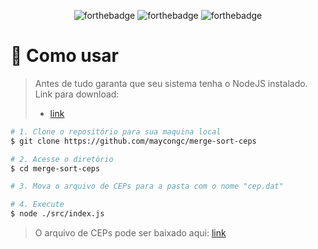 <div align="center">

  ![forthebadge](https://forthebadge.com/images/badges/made-with-javascript.svg)
  ![forthebadge](https://forthebadge.com/images/badges/built-with-love.svg)
  ![forthebadge](https://forthebadge.com/images/badges/it-works-why.svg)
</div>

# 🤔 Como usar

> Antes de tudo garanta que seu sistema tenha o NodeJS instalado.
> Link para download:
> - [link](https://nodejs.org/pt-br/download/)

```bash
# 1. Clone o repositório para sua maquina local
$ git clone https://github.com/maycongc/merge-sort-ceps

# 2. Acesse o diretório
$ cd merge-sort-ceps

# 3. Mova o arquivo de CEPs para a pasta com o nome "cep.dat"

# 4. Execute 
$ node ./src/index.js
```

> O arquivo de CEPs pode ser baixado aqui: [link](https://github.com/maycongc/merge-sort-ceps/releases/download/v1/cep.dat)
